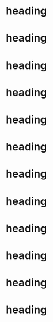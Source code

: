 # heading
# heading
# heading
# heading
# heading
# heading
# heading
# heading
# heading
# heading
# heading
# heading
